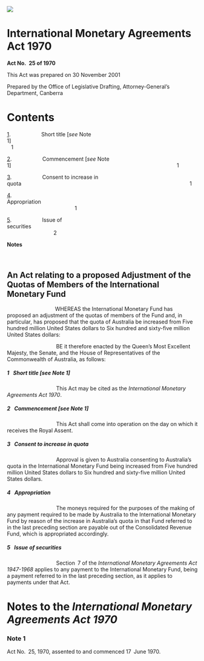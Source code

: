 ![](http://www.comlaw.gov.au/Details/C2004C00526/Html/internatmonetaryagree70_image001.gif)

# International Monetary Agreements Act 1970

**Act No. 25 of 1970**

This Act was prepared on 30 November 2001 

Prepared by the Office of Legislative Drafting,
 Attorney-General’s Department, Canberra

# Contents

[1](#1).            Short title [_see_ Note 1]                                                                        1

[2](#2).            Commencement [_see_ Note 1]                                                               1

[3](#3).            Consent to increase in quota                                                                1

[4](#4).            Appropriation                                                                                     1

[5](#5).            Issue of securities                                                                                2

**Notes** 

 

## An Act relating to a proposed Adjustment of the Quotas of Members of the International Monetary Fund 

                   WHEREAS the International Monetary Fund has proposed an adjustment of the quotas of members of the Fund and, in particular, has proposed that the quota of Australia be increased from Five hundred million United States dollars to Six hundred and sixty-five million United States dollars: 

                   BE it therefore enacted by the Queen’s Most Excellent Majesty, the Senate, and the House of Representatives of the Commonwealth of Australia, as follows: 

##### <a id="1"></a>1  Short title [_see_ Note 1]

                   This Act may be cited as the _International Monetary Agreements Act 1970_.

##### <a id="2"></a>2  Commencement [_see_ Note 1]

                   This Act shall come into operation on the day on which it receives the Royal Assent.

##### <a id="3"></a>3  Consent to increase in quota

                   Approval is given to Australia consenting to Australia’s quota in the International Monetary Fund being increased from Five hundred million United States dollars to Six hundred and sixty-five million United States dollars. 

##### <a id="4"></a>4  Appropriation

                   The moneys required for the purposes of the making of any payment required to be made by Australia to the International Monetary Fund by reason of the increase in Australia’s quota in that Fund referred to in the last preceding section are payable out of the Consolidated Revenue Fund, which is appropriated accordingly. 

##### <a id="5"></a>5  Issue of securities

                   Section 7 of the _International Monetary Agreements Act 1947-1968_ applies to any payment to the International Monetary Fund, being a payment referred to in the last preceding section, as it applies to payments under that Act. 

# Notes to the _International Monetary Agreements Act 1970_

### Note 1

Act No. 25, 1970, assented to and commenced 17 June 1970.

 

 
